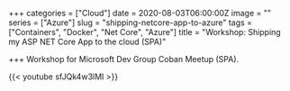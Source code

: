 +++
categories = ["Cloud"]
date = 2020-08-03T06:00:00Z
image = ""
series = ["Azure"]
slug = "shipping-netcore-app-to-azure"
tags = ["Containers", "Docker", "Net Core", "Azure"]
title = "Workshop: Shipping my ASP NET Core App to the cloud (SPA)"

+++
Workshop for Microsoft Dev Group Coban Meetup (SPA).

{{< youtube sfJQk4w3lMI >}}